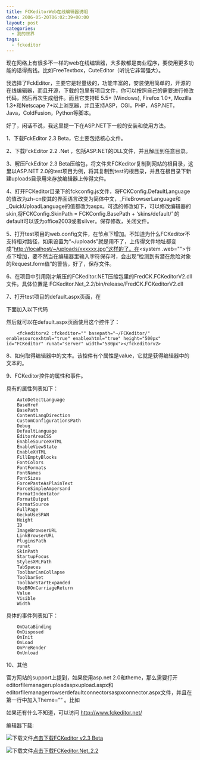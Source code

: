 ```yaml
---
title: FCKeditorWeb在线编辑器说明
date: 2006-05-20T06:02:39+00:00
layout: post
categories:
  - 我的世界
tags:
  - fckeditor
---
```


现在网络上有很多不一样的web在线编辑器，大多数都是商业程序，要使用更多功能的话得掏钱。比如FreeTextbox，CuteEditor（听说它非常强大）。

我选择了FckEditor，主要它是轻量级的，功能丰富的，安装使用简单的，开源的在线编辑器，而且开源，下载的包里有项目文件，你可以按照自己的需要进行修改代码，然后再次生成组件。而且它支持IE 5.5+ (Windows), Firefox 1.0+, Mozilla 1.3+和Netscape 7+以上浏览器，并且支持ASP，CGI，PHP，ASP.NET，Java，ColdFusion，Python等脚本。

好了，闲话不说，我这里提一下在ASP.NET下一般的安装和使用方法。

1、下载FckEditor 2.3 Beta，它主要包括核心文件。

2、下载FckEditor 2.2 .Net ，包括ASP.NET的DLL文件，并且解压到任意目录。

3、解压FckEditor 2.3 Beta压缩包，将文件夹FCKeditor复制到网站的根目录，这里以ASP.NET 2.0的test项目为例，将其复制到test的根目录，并且在根目录下新建uploads目录用来存放编辑器上传得文件。

4、打开FCKeditor目录下的fckconfig.js文件，将FCKConfig.DefaultLanguage的值改为zh-cn使其的界面语言改变为简体中文，_FileBrowserLanguage和_QuickUploadLanguage的值都改为aspx。可选的修改如下，可以修改编辑器的skin,将FCKConfig.SkinPath = FCKConfig.BasePath + &#8216;skins/default/&#8217; 的default可以该为office2003或者silver。保存修改，关闭文件。

5、打开test项目的web.config文件，在<appsettings>节点下增加<add key="FCKeditor:UserFilesPath" value="/Weblog/uploads"></add>。不知道为什么FCKeditor不支持相对路径，如果设置为“~/uploads”就是用不了，上传得文件地址都变成”<http://localhost/~/uploads/xxxxxx.jpg”这样的了。在><system .web="">节点下增加<pages validaterequest="false"></pages>，要不然当在编辑器里输入字符保存时，会出现“检测到有潜在危险对象的Request.form值”的警告，好了，保存文件。</system></appsettings>

6、在项目中引用刚才解压的FCKeditor.NET压缩包里的FredCK.FCKeditorV2.dll文件。具体位置是 FCKeditor.Net_2.2/bin/release/FredCK.FCKeditorV2.dll

7、打开test项目的default.aspx页面，在

下面加入以下代码

然后就可以在default.aspx页面使用这个控件了：

```
    <fckeditorv2 :fckeditor="" basepath="~/FCKeditor/" enablesourcexhtml="true" enablexhtml="true" height="500px" id="FCKeditor" runat="server" width="580px"></fckeditorv2>
```

8、如何取得编辑器中的文本。该控件有个属性是value，它就是获得编辑器中的文本的。

9、FCKeditor控件的属性和事件。

具有的属性列表如下：
```
    AutoDetectLanguage
    BaseHref
    BasePath
    ContentLangDirection
    CustomConfigurationsPath
    Debug
    DefaultLanguage
    EditorAreaCSS
    EnableSourceXHTML
    EnableViewState
    EnableXHTML
    FillEmptyBlocks
    FontColors
    FontFormats
    FontNames
    FontSizes
    ForcePasteAsPlainText
    ForceSimpleAmpersand
    FormatIndentator
    FormatOutput
    FormatSource
    FullPage
    GeckoUseSPAN
    Height
    ID
    ImageBrowserURL
    LinkBrowserURL
    PluginsPath
    runat
    SkinPath
    StartupFocus
    StylesXMLPath
    TabSpaces
    ToolbarCanCollapse
    ToolbarSet
    ToolbarStartExpanded
    UseBROnCarriageReturn
    Value
    Visible
    Width
```

具体的事件列表如下：
```
    OnDataBinding
    OnDisposed
    OnInit
    OnLoad
    OnPreRender
    OnUnload
 ```

10、其他

官方网站的support上提到，如果使用asp.net 2.0和theme，那么需要打开editorfilemanageruploadaspxupload.aspx和editorfilemanagerrowserdefaultconnectorsaspxconnector.aspx文件，并且在第一行中加入Theme=”” 。比如

如果还有什么不知道，可以访问 <http://www.fckeditor.net/>

编辑器下载:

![下载文件](images/download.gif)[点击下载FCKeditor v2.3 Beta](attachments/month_0605/5200651914122.zip)

![下载文件](images/download.gif)[点击下载FCKeditor.Net_2.2](attachments/month_0605/3200651914156.zip)